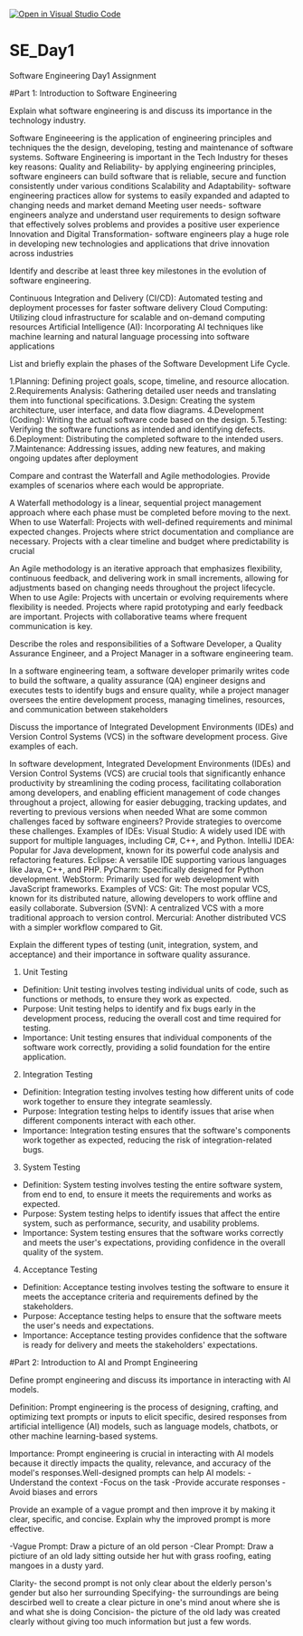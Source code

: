 [![Open in Visual Studio Code](https://classroom.github.com/assets/open-in-vscode-2e0aaae1b6195c2367325f4f02e2d04e9abb55f0b24a779b69b11b9e10269abc.svg)](https://classroom.github.com/online_ide?assignment_repo_id=18371493&assignment_repo_type=AssignmentRepo)
# SE_Day1
Software Engineering Day1 Assignment

#Part 1: Introduction to Software Engineering

Explain what software engineering is and discuss its importance in the technology industry.

Software Engineeering is the application of engineering principles and techniques the the design, developing, testing and maintenance of software systems.
Software Engineering is important in the Tech Industry for theses key reasons:
Quality and Reliability- by applying engineering principles, software engineers can build software that is reliable, secure and function consistently under various conditions
Scalability and Adaptability- software engineering practices allow for systems to easily expanded and adapted to changing needs and market demand
Meeting user needs- software engineers analyze and understand user requirements to design software that effectively solves problems and provides a positive user experience
Innovation and Digital Transformation- software engineers play a huge role in developing new technologies and applications that drive innovation across industries


Identify and describe at least three key milestones in the evolution of software engineering.

Continuous Integration and Delivery (CI/CD): Automated testing and deployment processes for faster software delivery
Cloud Computing: Utilizing cloud infrastructure for scalable and on-demand computing resources
Artificial Intelligence (AI): Incorporating AI techniques like machine learning and natural language processing into software applications


List and briefly explain the phases of the Software Development Life Cycle.

1.Planning: Defining project goals, scope, timeline, and resource allocation. 
2.Requirements Analysis: Gathering detailed user needs and translating them into functional specifications. 
3.Design: Creating the system architecture, user interface, and data flow diagrams. 
4.Development (Coding): Writing the actual software code based on the design. 
5.Testing: Verifying the software functions as intended and identifying defects. 
6.Deployment: Distributing the completed software to the intended users. 
7.Maintenance: Addressing issues, adding new features, and making ongoing updates after deployment


Compare and contrast the Waterfall and Agile methodologies. Provide examples of scenarios where each would be appropriate.

A Waterfall methodology is a linear, sequential project management approach where each phase must be completed before moving to the next.
When to use Waterfall:
Projects with well-defined requirements and minimal expected changes.
Projects where strict documentation and compliance are necessary.
Projects with a clear timeline and budget where predictability is crucial

An Agile methodology is an iterative approach that emphasizes flexibility, continuous feedback, and delivering work in small increments, allowing for adjustments based on changing needs throughout the project lifecycle. 
When to use Agile:
Projects with uncertain or evolving requirements where flexibility is needed.
Projects where rapid prototyping and early feedback are important.
Projects with collaborative teams where frequent communication is key. 


Describe the roles and responsibilities of a Software Developer, a Quality Assurance Engineer, and a Project Manager in a software engineering team.

In a software engineering team, a software developer primarily writes code to build the software, a quality assurance (QA) engineer designs and executes tests to identify bugs and ensure quality, while a project manager oversees the entire development process, managing timelines, resources, and communication between stakeholders


Discuss the importance of Integrated Development Environments (IDEs) and Version Control Systems (VCS) in the software development process. Give examples of each.

In software development, Integrated Development Environments (IDEs) and Version Control Systems (VCS) are crucial tools that significantly enhance productivity by streamlining the coding process, facilitating collaboration among developers, and enabling efficient management of code changes throughout a project, allowing for easier debugging, tracking updates, and reverting to previous versions when needed
What are some common challenges faced by software engineers? Provide strategies to overcome these challenges.
Examples of IDEs:
Visual Studio: A widely used IDE with support for multiple languages, including C#, C++, and Python. 
IntelliJ IDEA: Popular for Java development, known for its powerful code analysis and refactoring features. 
Eclipse: A versatile IDE supporting various languages like Java, C++, and PHP. 
PyCharm: Specifically designed for Python development. 
WebStorm: Primarily used for web development with JavaScript frameworks. 
Examples of VCS:
Git: The most popular VCS, known for its distributed nature, allowing developers to work offline and easily collaborate.
Subversion (SVN): A centralized VCS with a more traditional approach to version control.
Mercurial: Another distributed VCS with a simpler workflow compared to Git. 


Explain the different types of testing (unit, integration, system, and acceptance) and their importance in software quality assurance.

1. Unit Testing
- Definition: Unit testing involves testing individual units of code, such as functions or methods, to ensure they work as expected.
- Purpose: Unit testing helps to identify and fix bugs early in the development process, reducing the overall cost and time required for testing.
- Importance: Unit testing ensures that individual components of the software work correctly, providing a solid foundation for the entire application.
2. Integration Testing
- Definition: Integration testing involves testing how different units of code work together to ensure they integrate seamlessly.
- Purpose: Integration testing helps to identify issues that arise when different components interact with each other.
- Importance: Integration testing ensures that the software's components work together as expected, reducing the risk of integration-related bugs.
3. System Testing
- Definition: System testing involves testing the entire software system, from end to end, to ensure it meets the requirements and works as expected.
- Purpose: System testing helps to identify issues that affect the entire system, such as performance, security, and usability problems.
- Importance: System testing ensures that the software works correctly and meets the user's expectations, providing confidence in the overall quality of the system.
4. Acceptance Testing
- Definition: Acceptance testing involves testing the software to ensure it meets the acceptance criteria and requirements defined by the stakeholders.
- Purpose: Acceptance testing helps to ensure that the software meets the user's needs and expectations.
- Importance: Acceptance testing provides confidence that the software is ready for delivery and meets the stakeholders' expectations.


#Part 2: Introduction to AI and Prompt Engineering


Define prompt engineering and discuss its importance in interacting with AI models.

Definition: Prompt engineering is the process of designing, crafting, and optimizing text prompts or inputs to elicit specific, desired responses from artificial intelligence (AI) models, such as language models, chatbots, or other machine learning-based systems.

Importance: Prompt engineering is crucial in interacting with AI models because it directly impacts the quality, relevance, and accuracy of the model's responses.Well-designed prompts can help AI models:
-Understand the context
-Focus on the task
-Provide accurate responses
-Avoid biases and errors

Provide an example of a vague prompt and then improve it by making it clear, specific, and concise. Explain why the improved prompt is more effective.

-Vague Prompt: Draw a picture of an old person
-Clear Prompt: Draw a pictiure of an old lady sitting outside her hut with grass roofing, eating mangoes in a dusty yard.

Clarity- the second prompt is not only clear about the elderly person's gender but also her surrounding 
Specifying- the surroundings are being descirbed well to create a clear picture in one's mind anout where she is and what she is doing
Concision- the picture of the old lady was created clearly without giving too much information but just a few words.
